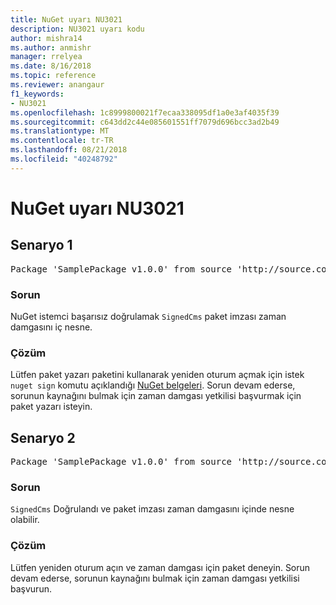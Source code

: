 ```yaml
---
title: NuGet uyarı NU3021
description: NU3021 uyarı kodu
author: mishra14
ms.author: anmishr
manager: rrelyea
ms.date: 8/16/2018
ms.topic: reference
ms.reviewer: anangaur
f1_keywords:
- NU3021
ms.openlocfilehash: 1c8999800021f7ecaa338095df1a0e3af4035f39
ms.sourcegitcommit: c643dd2c44e085601551ff7079d696bcc3ad2b49
ms.translationtype: MT
ms.contentlocale: tr-TR
ms.lasthandoff: 08/21/2018
ms.locfileid: "40248792"
---
```

# <a name="nuget-warning-nu3021"></a>NuGet uyarı NU3021

## <a name="scenario-1"></a>Senaryo 1

<pre>Package 'SamplePackage v1.0.0' from source 'http://source.com/index.json': The primary signature's timestamp signature validation failed.</pre>

### <a name="issue"></a>Sorun

NuGet istemci başarısız doğrulamak `SignedCms` paket imzası zaman damgasını iç nesne.


### <a name="solution"></a>Çözüm

Lütfen paket yazarı paketini kullanarak yeniden oturum açmak için istek `nuget sign` komutu açıklandığı [NuGet belgeleri](https://docs.microsoft.com/en-us/nuget/create-packages/sign-a-package). Sorun devam ederse, sorunun kaynağını bulmak için zaman damgası yetkilisi başvurmak için paket yazarı isteyin.



## <a name="scenario-2"></a>Senaryo 2

<pre>Package 'SamplePackage v1.0.0' from source 'http://source.com/index.json': The timestamp signature validation failed.</pre>

### <a name="issue"></a>Sorun

`SignedCms` Doğrulandı ve paket imzası zaman damgasını içinde nesne olabilir.


### <a name="solution"></a>Çözüm

Lütfen yeniden oturum açın ve zaman damgası için paket deneyin. Sorun devam ederse, sorunun kaynağını bulmak için zaman damgası yetkilisi başvurun.


